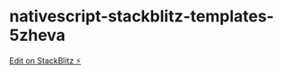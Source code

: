 # nativescript-stackblitz-templates-5zheva

[Edit on StackBlitz ⚡️](https://stackblitz.com/edit/nativescript-stackblitz-templates-5zheva)
